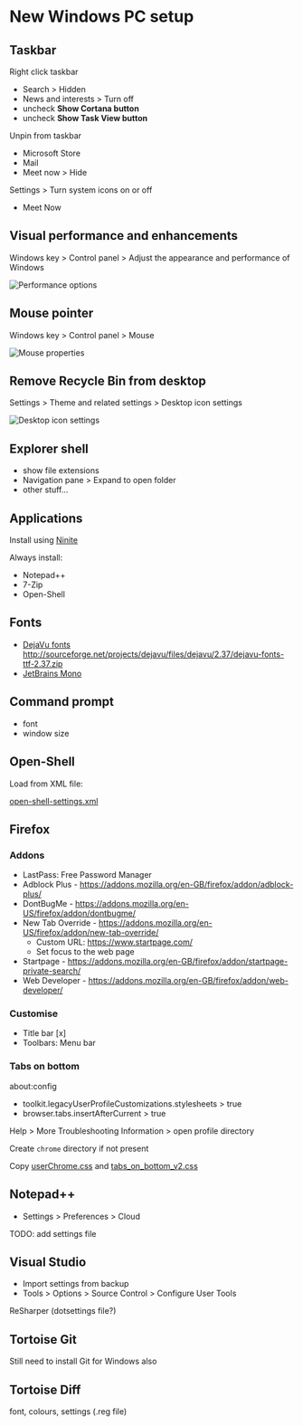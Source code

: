 # New Windows PC setup

## Taskbar
Right click taskbar
- Search > Hidden
- News and interests > Turn off
- uncheck **Show Cortana button**
- uncheck **Show Task View button**

Unpin from taskbar
- Microsoft Store
- Mail
- Meet now > Hide

Settings > Turn system icons on or off
- Meet Now

## Visual performance and enhancements
Windows key > Control panel > Adjust the appearance and performance of Windows

![Performance options](performance-options.png)

## Mouse pointer
Windows key > Control panel > Mouse

![Mouse properties](mouse-properties.png)

## Remove Recycle Bin from desktop
Settings > Theme and related settings > Desktop icon settings

![Desktop icon settings](desktop-icon-settings.png)

## Explorer shell
- show file extensions
- Navigation pane > Expand to open folder
- other stuff...

## Applications
Install using [Ninite](https://ninite.com/)

Always install:
- Notepad++
- 7-Zip
- Open-Shell

## Fonts
- [DejaVu fonts](https://dejavu-fonts.github.io/)<br>
  http://sourceforge.net/projects/dejavu/files/dejavu/2.37/dejavu-fonts-ttf-2.37.zip
- [JetBrains Mono](https://www.jetbrains.com/lp/mono/)

## Command prompt
- font
- window size

## Open-Shell
Load from XML file:

[open-shell-settings.xml](open-shell-settings.xml)

## Firefox
### Addons
- LastPass: Free Password Manager
- Adblock Plus - https://addons.mozilla.org/en-GB/firefox/addon/adblock-plus/
- DontBugMe - https://addons.mozilla.org/en-US/firefox/addon/dontbugme/
- New Tab Override - https://addons.mozilla.org/en-US/firefox/addon/new-tab-override/
  - Custom URL: https://www.startpage.com/
  - Set focus to the web page
- Startpage - https://addons.mozilla.org/en-GB/firefox/addon/startpage-private-search/
- Web Developer - https://addons.mozilla.org/en-GB/firefox/addon/web-developer/

### Customise
- Title bar [x]
- Toolbars: Menu bar

### Tabs on bottom
about:config
- toolkit.legacyUserProfileCustomizations.stylesheets > true
- browser.tabs.insertAfterCurrent > true

Help > More Troubleshooting Information > open profile directory

Create `chrome` directory if not present

Copy [userChrome.css](chrome/userChrome.css) and [tabs_on_bottom_v2.css](chrome/tabs_on_bottom_v2.css)

## Notepad++
- Settings > Preferences > Cloud

TODO: add settings file

## Visual Studio
- Import settings from backup
- Tools > Options > Source Control > Configure User Tools

ReSharper (dotsettings file?)

## Tortoise Git
Still need to install Git for Windows also

## Tortoise Diff
  font, colours, settings (.reg file)

